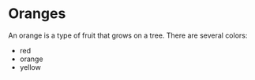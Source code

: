 # Oranges

An orange is a type of fruit that grows on a tree. There are several colors:

* red
* orange
* yellow